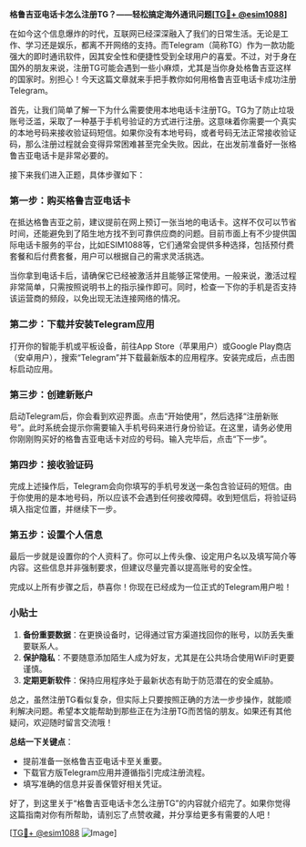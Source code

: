**格鲁吉亚电话卡怎么注册TG？——轻松搞定海外通讯问题[[TG💪+ @esim1088](https://t.me/s/esim1088)]**

在如今这个信息爆炸的时代，互联网已经深深融入了我们的日常生活。无论是工作、学习还是娱乐，都离不开网络的支持。而Telegram（简称TG）作为一款功能强大的即时通讯软件，因其安全性和便捷性受到全球用户的喜爱。不过，对于身在国外的朋友来说，注册TG可能会遇到一些小麻烦，尤其是当你身处格鲁吉亚这样的国家时。别担心！今天这篇文章就来手把手教你如何用格鲁吉亚电话卡成功注册Telegram。

首先，让我们简单了解一下为什么需要使用本地电话卡注册TG。TG为了防止垃圾账号泛滥，采取了一种基于手机号验证的方式进行注册。这意味着你需要一个真实的本地号码来接收验证码短信。如果你没有本地号码，或者号码无法正常接收验证码，那么注册过程就会变得异常困难甚至完全失败。因此，在出发前准备好一张格鲁吉亚电话卡是非常必要的。

接下来我们进入正题，具体步骤如下：

### 第一步：购买格鲁吉亚电话卡

在抵达格鲁吉亚之前，建议提前在网上预订一张当地的电话卡。这样不仅可以节省时间，还能避免到了陌生地方找不到可靠供应商的问题。目前市面上有不少提供国际电话卡服务的平台，比如ESIM1088等，它们通常会提供多种选择，包括预付费套餐和后付费套餐，用户可以根据自己的需求灵活挑选。

当你拿到电话卡后，请确保它已经被激活并且能够正常使用。一般来说，激活过程非常简单，只需按照说明书上的指示操作即可。同时，检查一下你的手机是否支持该运营商的频段，以免出现无法连接网络的情况。

### 第二步：下载并安装Telegram应用

打开你的智能手机或平板设备，前往App Store（苹果用户）或Google Play商店（安卓用户），搜索“Telegram”并下载最新版本的应用程序。安装完成后，点击图标启动应用。

### 第三步：创建新账户

启动Telegram后，你会看到欢迎界面。点击“开始使用”，然后选择“注册新账号”。此时系统会提示你需要输入手机号码来进行身份验证。在这里，请务必使用你刚刚购买好的格鲁吉亚电话卡对应的号码。输入完毕后，点击“下一步”。

### 第四步：接收验证码

完成上述操作后，Telegram会向你填写的手机号发送一条包含验证码的短信。由于你使用的是本地号码，所以应该不会遇到任何接收障碍。收到短信后，将验证码填入指定位置，并继续下一步。

### 第五步：设置个人信息

最后一步就是设置你的个人资料了。你可以上传头像、设定用户名以及填写简介等内容。这些信息并非强制要求，但建议尽量完善以提高账号的安全性。

完成以上所有步骤之后，恭喜你！你现在已经成为一位正式的Telegram用户啦！

### 小贴士

1. **备份重要数据**：在更换设备时，记得通过官方渠道找回你的账号，以防丢失重要联系人。
2. **保护隐私**：不要随意添加陌生人成为好友，尤其是在公共场合使用WiFi时更要谨慎。
3. **定期更新软件**：保持应用程序处于最新状态有助于防范潜在的安全威胁。

总之，虽然注册TG看似复杂，但实际上只要按照正确的方法一步步操作，就能顺利解决问题。希望本文能帮助到那些正在为注册TG而苦恼的朋友。如果还有其他疑问，欢迎随时留言交流哦！

**总结一下关键点**：
- 提前准备一张格鲁吉亚电话卡至关重要。
- 下载官方版Telegram应用并遵循指引完成注册流程。
- 填写准确的信息并妥善保管好相关凭证。

好了，到这里关于“格鲁吉亚电话卡怎么注册TG”的内容就介绍完了。如果你觉得这篇指南对你有所帮助，请别忘了点赞收藏，并分享给更多有需要的人吧！

[[TG💪+ @esim1088](https://t.me/s/esim1088) ![Image](https://i.postimg.cc/4NQfJmqS/Snipaste-2025-05-13-00-14-12.png)]